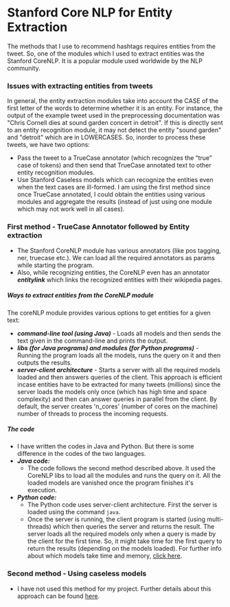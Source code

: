 # Stanford Core NLP for Entity Extraction
The methods that I use to recommend hashtags requires entities from the tweet. So, one of the modules which I used to extract entities was the Stanford CoreNLP. It is a popular module used worldwide by the NLP community.

### Issues with extracting entities from tweets
In general, the entity extraction modules take into account the CASE of the first letter of the words to determine whether it is an entity. For instance, the output of the example tweet used in the preprocessing documentation was "Chris Cornell dies at sound garden concert in detroit". If this is directly sent to an entity recognition module, it may not detect the entity "sound garden" and "detroit" which are in LOWERCASES. 
So, inorder to process these tweets, we have two options:
* Pass the tweet to a TrueCase annotator (which recognizes the “true” case of tokens) and then send that TrueCase annotated text to other entity recognition modules.
* Use Stanford Caseless models which can recognize the entities even when the text cases are ill-formed.
I am using the first method since once TrueCase annotated, I could obtain the entities using various modules and aggregate the results (instead of just using one module which may not work well in all cases).

### First method - TrueCase Annotator followed by Entity extraction
* The Stanford CoreNLP module has various annotators (like pos tagging, ner, truecase etc.). We can load all the required annotators as params while starting the program. 
* Also, while recognizing entities, the CoreNLP even has an annotator ***entitylink*** which links the recognized entities with their wikipedia pages.

##### Ways to extract entities from the CoreNLP module
The coreNLP module provides various options to get entities for a given text:
* ***command-line tool (using Java)*** - Loads all models and then sends the text given in the command-line and prints the output.
* ***libs (for Java programs) and modules (for Python programs)*** - Running the program loads all the models, runs the query on it and then outputs the results.
* ***server-client architecture*** - Starts a server with all the required models loaded and then answers queries of the client. This approach is efficient incase entities have to be extracted for many tweets (millions) since the server loads the models only once (which has high time and space complexity) and then can answer queries in parallel from the client. By default, the server creates 'n_cores' (number of cores on the machine) number of threads to process the incoming requests.

##### The code
* I have written the codes in Java and Python. But there is some difference in the codes of the two languages.
* ***Java code:*** 
  * The code follows the second method described above. It used the CoreNLP libs to load all the modules and runs the query on it. All the loaded models are vanished once the program finishes it's execution.
* ***Python code:*** 
  * The Python code uses server-client architecture. First the server is loaded using the command ```java```.
  * Once the server is running, the client program is started (using multi-threads) which then queries the server and returns the result. The server loads all the required models only when a query is made by the client for the first time. So, it might take time for the first query to return the results (depending on the models loaded). For further info about which models take time and memory, [click here](https://stanfordnlp.github.io/CoreNLP/memory-time.html#where-does-all-the-time-go).
### Second method - Using caseless models
* I have not used this method for my project. Further details about this approach can be found [here](https://stanfordnlp.github.io/CoreNLP/caseless.html).